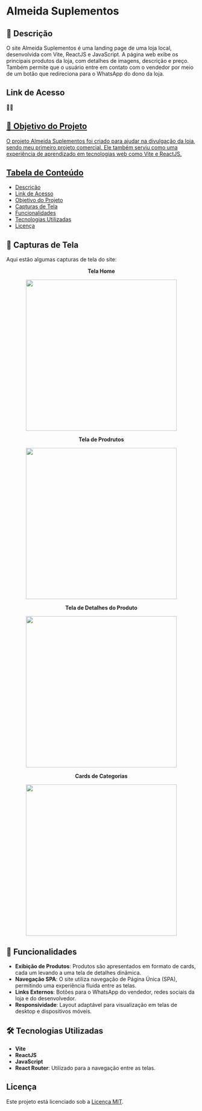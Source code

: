 # Almeida Suplementos

## 📄 Descrição
O site Almeida Suplementos é uma landing page de uma loja local, desenvolvida com Vite, ReactJS e JavaScript. A página web exibe os principais produtos da loja, com detalhes de imagens, descrição e preço. Também permite que o usuário entre em contato com o vendedor por meio de um botão que redireciona para o WhatsApp do dono da loja.

## Link de Acesso
👨‍💻 <a href="almeidasuplementos.vercel.app" />



## 🎯 Objetivo do Projeto
O projeto Almeida Suplementos foi criado para ajudar na divulgação da loja, sendo meu primeiro projeto comercial. Ele também serviu como uma experiência de aprendizado em tecnologias web como Vite e ReactJS.

## Tabela de Conteúdo
- [Descrição](#descrição)
- [Link de Acesso](#link-de-acesso)
- [Objetivo do Projeto](#objetivo-do-projeto)
- [Capturas de Tela](#capturas-de-tela)
- [Funcionalidades](#funcionalidades)
- [Tecnologias Utilizadas](#tecnologias-utilizadas)
- [Licença](#licença)

## 📱 Capturas de Tela
Aqui estão algumas capturas de tela do site:

<div align="center">

  **Tela Home**

   <img src="https://github.com/user-attachments/assets/e941b360-47f6-4ad9-ac1a-684bb7d98018" width="400px" />

**Tela de Prodrutos**

   <img src="https://github.com/user-attachments/assets/6f2e09ef-98ab-4afe-997f-22b505645c4f" width="400px" />

**Tela de Detalhes do Produto**

   <img src="https://github.com/user-attachments/assets/77ecdeb8-b4c3-4a9a-9817-a14a142b2bb6" width="400px" />

**Cards de Categorias**

   <img src="https://github.com/user-attachments/assets/cfb379da-f154-46cc-8f13-c1ddce2464c0" width="400px" />

</div>

##

## 📌 Funcionalidades
- **Exibição de Produtos**: Produtos são apresentados em formato de cards, cada um levando a uma tela de detalhes dinâmica.
- **Navegação SPA**: O site utiliza navegação de Página Única (SPA), permitindo uma experiência fluida entre as telas.
- **Links Externos**: Botões para o WhatsApp do vendedor, redes sociais da loja e do desenvolvedor.
- **Responsividade**: Layout adaptável para visualização em telas de desktop e dispositivos móveis.

## 🛠️ Tecnologias Utilizadas
- **Vite**
- **ReactJS**
- **JavaScript**
- **React Router**: Utilizado para a navegação entre as telas.

## Licença
Este projeto está licenciado sob a [Licença MIT](LICENSE).

